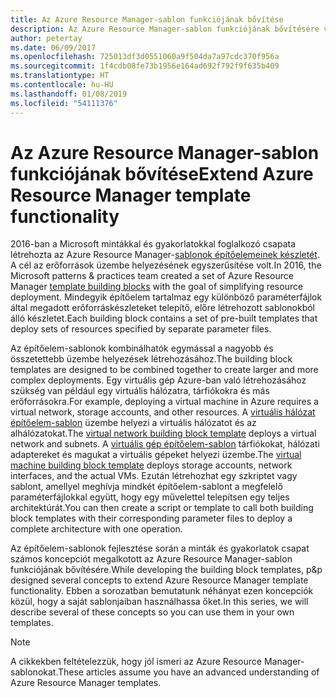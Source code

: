 ```yaml
---
title: Az Azure Resource Manager-sablon funkciójának bővítése
description: Az Azure Resource Manager-sablon funkciójának bővítésére vonatkozó tippeket és trükköket ismertet.
author: petertay
ms.date: 06/09/2017
ms.openlocfilehash: 725013df3d0551060a9f504da7a97cdc370f956a
ms.sourcegitcommit: 1f4cdb08fe73b1956e164ad692f792f9f635b409
ms.translationtype: HT
ms.contentlocale: hu-HU
ms.lasthandoff: 01/08/2019
ms.locfileid: "54111376"
---
```

# <a name="extend-azure-resource-manager-template-functionality"></a><span data-ttu-id="dc61a-103">Az Azure Resource Manager-sablon funkciójának bővítése</span><span class="sxs-lookup"><span data-stu-id="dc61a-103">Extend Azure Resource Manager template functionality</span></span>

<span data-ttu-id="dc61a-104">2016-ban a Microsoft mintákkal és gyakorlatokkal foglalkozó csapata létrehozta az Azure Resource Manager-[sablonok építőelemeinek készletét](https://github.com/mspnp/template-building-blocks/wiki). A cél az erőforrások üzembe helyezésének egyszerűsítése volt.</span><span class="sxs-lookup"><span data-stu-id="dc61a-104">In 2016, the Microsoft patterns & practices team created a set of Azure Resource Manager [template building blocks](https://github.com/mspnp/template-building-blocks/wiki) with the goal of simplifying resource deployment.</span></span> <span data-ttu-id="dc61a-105">Mindegyik építőelem tartalmaz egy különböző paraméterfájlok által megadott erőforráskészleteket telepítő, előre létrehozott sablonokból álló készletet.</span><span class="sxs-lookup"><span data-stu-id="dc61a-105">Each building block contains a set of pre-built templates that deploy sets of resources specified by separate parameter files.</span></span>

<span data-ttu-id="dc61a-106">Az építőelem-sablonok kombinálhatók egymással a nagyobb és összetettebb üzembe helyezések létrehozásához.</span><span class="sxs-lookup"><span data-stu-id="dc61a-106">The building block templates are designed to be combined together to create larger and more complex deployments.</span></span> <span data-ttu-id="dc61a-107">Egy virtuális gép Azure-ban való létrehozásához szükség van például egy virtuális hálózatra, tárfiókokra és más erőforrásokra.</span><span class="sxs-lookup"><span data-stu-id="dc61a-107">For example, deploying a virtual machine in Azure requires a virtual network, storage accounts, and other resources.</span></span> <span data-ttu-id="dc61a-108">A [virtuális hálózat építőelem-sablon](https://github.com/mspnp/template-building-blocks/wiki/VNet-(v1)) üzembe helyezi a virtuális hálózatot és az alhálózatokat.</span><span class="sxs-lookup"><span data-stu-id="dc61a-108">The [virtual network building block template](https://github.com/mspnp/template-building-blocks/wiki/VNet-(v1)) deploys a virtual network and subnets.</span></span> <span data-ttu-id="dc61a-109">A [virtuális gép építőelem-sablon](https://github.com/mspnp/template-building-blocks/wiki/Windows-and-Linux-VMs-(v1)) tárfiókokat, hálózati adaptereket és magukat a virtuális gépeket helyezi üzembe.</span><span class="sxs-lookup"><span data-stu-id="dc61a-109">The [virtual machine building block template](https://github.com/mspnp/template-building-blocks/wiki/Windows-and-Linux-VMs-(v1)) deploys storage accounts, network interfaces, and the actual VMs.</span></span> <span data-ttu-id="dc61a-110">Ezután létrehozhat egy szkriptet vagy sablont, amellyel meghívja mindkét építőelem-sablont a megfelelő paraméterfájlokkal együtt, hogy egy művelettel telepítsen egy teljes architektúrát.</span><span class="sxs-lookup"><span data-stu-id="dc61a-110">You can then create a script or template to call both building block templates with their corresponding parameter files to deploy a complete architecture with one operation.</span></span>

<span data-ttu-id="dc61a-111">Az építőelem-sablonok fejlesztése során a minták és gyakorlatok csapat számos koncepciót megalkotott az Azure Resource Manager-sablon funkciójának bővítésére.</span><span class="sxs-lookup"><span data-stu-id="dc61a-111">While developing the building block templates, p&p designed several concepts to extend Azure Resource Manager template functionality.</span></span> <span data-ttu-id="dc61a-112">Ebben a sorozatban bemutatunk néhányat ezen koncepciók közül, hogy a saját sablonjaiban használhassa őket.</span><span class="sxs-lookup"><span data-stu-id="dc61a-112">In this series, we will describe several of these concepts so you can use them in your own templates.</span></span>

> [!NOTE]
> <span data-ttu-id="dc61a-113">A cikkekben feltételezzük, hogy jól ismeri az Azure Resource Manager-sablonokat.</span><span class="sxs-lookup"><span data-stu-id="dc61a-113">These articles assume you have an advanced understanding of Azure Resource Manager templates.</span></span>